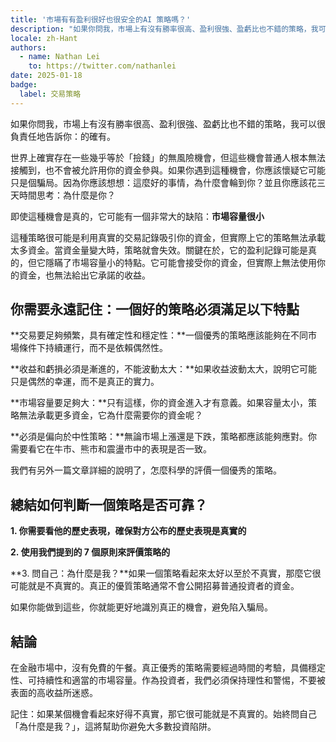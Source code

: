 ```yaml
---
title: '市場有有盈利很好也很安全的AI 策略嗎？'
description: "如果你問我，市場上有沒有勝率很高、盈利很強、盈虧比也不錯的策略，我可以很負責任地告訴你：的確有。"
locale: zh-Hant
authors:
  - name: Nathan Lei
    to: https://twitter.com/nathanlei
date: 2025-01-18
badge:
  label: 交易策略
---
```


如果你問我，市場上有沒有勝率很高、盈利很強、盈虧比也不錯的策略，我可以很負責任地告訴你：的確有。

世界上確實存在一些幾乎等於「撿錢」的無風險機會，但這些機會普通人根本無法接觸到，也不會被允許用你的資金參與。如果你遇到這種機會，你應該懷疑它可能只是個騙局。因為你應該想想：這麼好的事情，為什麼會輪到你？並且你應該花三天時間思考：為什麼是你？

即使這種機會是真的，它可能有一個非常大的缺陷：**市場容量很小**

這種策略很可能是利用真實的交易記錄吸引你的資金，但實際上它的策略無法承載太多資金。當資金量變大時，策略就會失效。關鍵在於，它的盈利記錄可能是真的，但它隱瞞了市場容量小的特點。它可能會接受你的資金，但實際上無法使用你的資金，也無法給出它承諾的收益。

## 你需要永遠記住：一個好的策略必須滿足以下特點

**交易要足夠頻繁，具有確定性和穩定性：**一個優秀的策略應該能夠在不同市場條件下持續運行，而不是依賴偶然性。

**收益和虧損必須是漸進的，不能波動太大：**如果收益波動太大，說明它可能只是偶然的幸運，而不是真正的實力。

**市場容量要足夠大：**只有這樣，你的資金進入才有意義。如果容量太小，策略無法承載更多資金，它為什麼需要你的資金呢？

**必須是偏向於中性策略：**無論市場上漲還是下跌，策略都應該能夠應對。你需要看它在牛市、熊市和震盪市中的表現是否一致。

我們有另外一篇文章詳細的說明了，怎麼科學的評價一個優秀的策略。

## 總結如何判斷一個策略是否可靠？

**1. 你需要看他的歷史表現，確保對方公布的歷史表現是真實的**

**2. 使用我們提到的 7 個原則來評價策略的**

**3. 問自己：為什麼是我？**如果一個策略看起來太好以至於不真實，那麼它很可能就是不真實的。真正的優質策略通常不會公開招募普通投資者的資金。

如果你能做到這些，你就能更好地識別真正的機會，避免陷入騙局。

## 結論

在金融市場中，沒有免費的午餐。真正優秀的策略需要經過時間的考驗，具備穩定性、可持續性和適當的市場容量。作為投資者，我們必須保持理性和警惕，不要被表面的高收益所迷惑。

記住：如果某個機會看起來好得不真實，那它很可能就是不真實的。始終問自己「為什麼是我？」，這將幫助你避免大多數投資陷阱。 